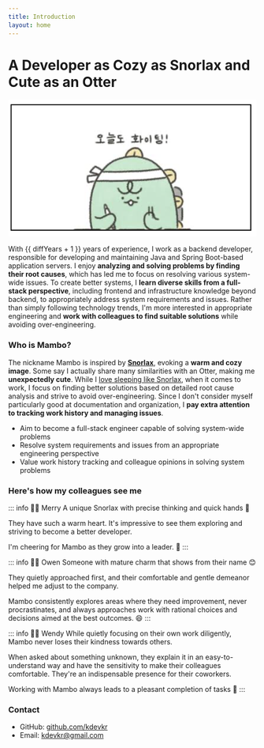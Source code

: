 ```yaml
---
title: Introduction
layout: home
---
```


<script setup>
import Comment from '../components/Comment.vue'
import dayjs from 'dayjs'
const diffYears = dayjs().diff('2017-04-01', 'year')
const diffMonths = dayjs().diff('2017-04-01', 'month') % 12
</script>

# A Developer as Cozy as Snorlax and Cute as an Otter

![](/fighting.png)

With <span :title="`${diffYears} years ${diffMonths+1} months`">{{ diffYears + 1 }} years</span> of experience, I work as a backend developer, responsible for developing and maintaining Java and Spring Boot-based application servers. I enjoy **analyzing and solving problems by finding their root causes**, which has led me to focus on resolving various system-wide issues. To create better systems, I **learn diverse skills from a full-stack perspective**, including frontend and infrastructure knowledge beyond backend, to appropriately address system requirements and issues. Rather than simply following technology trends, I'm more interested in appropriate engineering and **work with colleagues to find suitable solutions** while avoiding over-engineering.

### Who is Mambo?

The nickname Mambo is inspired by **[Snorlax](https://www.youtube.com/watch?v=0GZ32821pf8)**, evoking a **warm and cozy image**. Some say I actually share many similarities with an Otter, making me **unexpectedly cute**. While I [love sleeping like Snorlax](https://www.youtube.com/watch?v=T3UjbNIuqQY), when it comes to work, I focus on finding better solutions based on detailed root cause analysis and strive to avoid over-engineering. Since I don't consider myself particularly good at documentation and organization, I **pay extra attention to tracking work history and managing issues**.

- Aim to become a full-stack engineer capable of solving system-wide problems
- Resolve system requirements and issues from an appropriate engineering perspective
- Value work history tracking and colleague opinions in solving system problems

### Here's how my colleagues see me

::: info :woman_technologist: Merry
A unique Snorlax with precise thinking and quick hands 🙂

They have such a warm heart. It's impressive to see them exploring and striving to become a better developer.

I'm cheering for Mambo as they grow into a leader. 💪
:::

::: info :man_technologist: Owen
Someone with mature charm that shows from their name 😊

They quietly approached first, and their comfortable and gentle demeanor helped me adjust to the company.

Mambo consistently explores areas where they need improvement, never procrastinates, and always approaches work with rational choices and decisions aimed at the best outcomes. 😄
:::

::: info :woman_technologist: Wendy
While quietly focusing on their own work diligently, Mambo never loses their kindness towards others.

When asked about something unknown, they explain it in an easy-to-understand way and have the sensitivity to make their colleagues comfortable. They're an indispensable presence for their coworkers.

Working with Mambo always leads to a pleasant completion of tasks 🤗
:::

### Contact

- GitHub: [github.com/kdevkr](https://github.com/kdevkr)
- Email: <a href="mailto:kdevkr@gmail.com">kdevkr@gmail.com</a>

<Comment />
